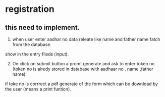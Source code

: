 # registration

## this need to implement.

 1) when user enter aadhar no data releate like name and father name fatch from the database.

   show in the entry fileds (input).



 2) On click on submit button a promt generate and ask to enter token no (token no is alredy stored in database with aadhaar no , name ,father name).

  if toke no is corrrect a pdf generate of the form which can be download by the user (means a print funtion).  
 
